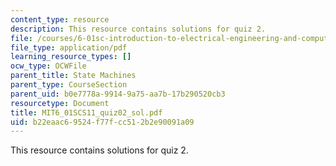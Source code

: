 ```yaml
---
content_type: resource
description: This resource contains solutions for quiz 2.
file: /courses/6-01sc-introduction-to-electrical-engineering-and-computer-science-i-spring-2011/b22eaac69524f77fcc512b2e90091a09_MIT6_01SCS11_quiz02_sol.pdf
file_type: application/pdf
learning_resource_types: []
ocw_type: OCWFile
parent_title: State Machines
parent_type: CourseSection
parent_uid: b0e7778a-9914-9a75-aa7b-17b290520cb3
resourcetype: Document
title: MIT6_01SCS11_quiz02_sol.pdf
uid: b22eaac6-9524-f77f-cc51-2b2e90091a09
---
```

This resource contains solutions for quiz 2.


